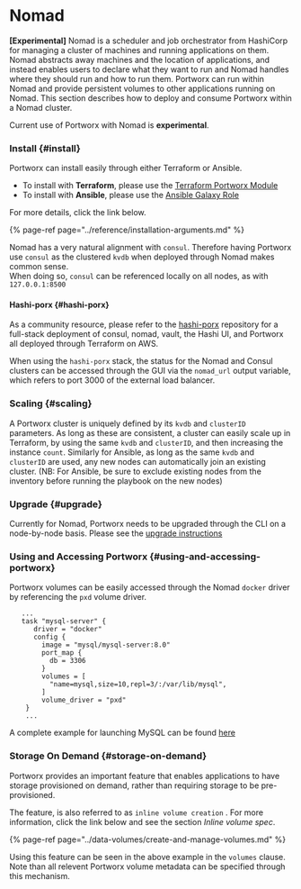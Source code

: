 # Nomad

**\[Experimental\]** Nomad is a scheduler and job orchestrator from HashiCorp for managing a cluster of machines and running applications on them. Nomad abstracts away machines and the location of applications, and instead enables users to declare what they want to run and Nomad handles where they should run and how to run them. Portworx can run within Nomad and provide persistent volumes to other applications running on Nomad. This section describes how to deploy and consume Portworx within a Nomad cluster.

Current use of Portworx with Nomad is **experimental**.

### Install {#install}

Portworx can install easily through either Terraform or Ansible.

* To install with **Terraform**, please use the [Terraform Portworx Module](https://registry.terraform.io/modules/portworx/portworx-instance/)
* To install with **Ansible**, please use the [Ansible Galaxy Role](https://galaxy.ansible.com/portworx/portworx-defaults/)

For more details, click the link below.

{% page-ref page="../reference/installation-arguments.md" %}

Nomad has a very natural alignment with `consul`. Therefore having Portworx use `consul` as the clustered `kvdb` when deployed through Nomad makes common sense.  
 When doing so, `consul` can be referenced locally on all nodes, as with `127.0.0.1:8500`

#### Hashi-porx {#hashi-porx}

As a community resource, please refer to the [hashi-porx](https://github.com/portworx/terraporx/tree/master/hashi-porx/aws) repository for a full-stack deployment of consul, nomad, vault, the Hashi UI, and Portworx all deployed through Terraform on AWS.

When using the `hashi-porx` stack, the status for the Nomad and Consul clusters can be accessed through the GUI via the `nomad_url` output variable, which refers to port 3000 of the external load balancer.

### Scaling {#scaling}

A Portworx cluster is uniquely defined by its `kvdb` and `clusterID` parameters. As long as these are consistent, a cluster can easily scale up in Terraform, by using the same `kvdb` and `clusterID`, and then increasing the instance `count`. Similarly for Ansible, as long as the same `kvdb` and `clusterID` are used, any new nodes can automatically join an existing cluster. \(NB: For Ansible, be sure to exclude existing nodes from the inventory before running the playbook on the new nodes\)

### Upgrade {#upgrade}

Currently for Nomad, Portworx needs to be upgraded through the CLI on a node-by-node basis. Please see the [upgrade instructions](https://docs.portworx.com/maintain/upgrade.html)

### Using and Accessing Portworx {#using-and-accessing-portworx}

Portworx volumes can be easily accessed through the Nomad `docker` driver by referencing the `pxd` volume driver.

```text
   ...
   task "mysql-server" {
      driver = "docker"
      config {
        image = "mysql/mysql-server:8.0"
        port_map {
          db = 3306
        }
        volumes = [
          "name=mysql,size=10,repl=3/:/var/lib/mysql",
        ]
        volume_driver = "pxd"
    }
    ...
```

A complete example for launching MySQL can be found [here](https://github.com/portworx/terraporx/blob/master/hashi-porx/aws/nomad/examples/mysql.nomad)

### Storage On Demand {#storage-on-demand}

Portworx provides an important feature that enables applications to have storage provisioned on demand, rather than requiring storage to be pre-provisioned.

The feature, is also referred to as `inline volume creation` . For more information, click the link below and see the section _Inline volume spec_.

{% page-ref page="../data-volumes/create-and-manage-volumes.md" %}

Using this feature can be seen in the above example in the `volumes` clause. Note than all relevent Portworx volume metadata can be specified through this mechanism.

